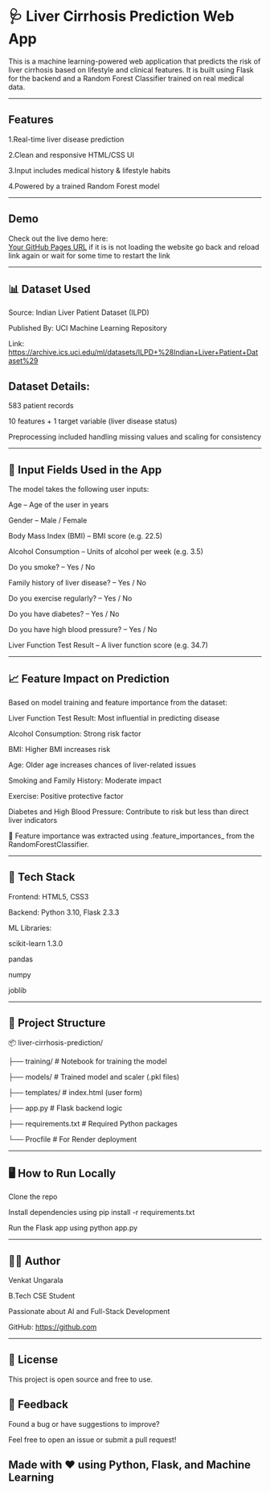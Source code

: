 # 🩺 Liver Cirrhosis Prediction Web App

This is a machine learning-powered web application that predicts the risk of liver cirrhosis based on lifestyle and clinical features. 
It is built using Flask for the backend and a Random Forest Classifier trained on real medical data.

---

## Features

1.Real-time liver disease prediction

2.Clean and responsive HTML/CSS UI

3.Input includes medical history & lifestyle habits

4.Powered by a trained Random Forest model


---

## Demo

Check out the live demo here:  
[Your GitHub Pages URL](https://liver-cirrhosis-prediction-1.onrender.com)
if it is is not loading the website go back and reload link again or wait for some time to restart the link

---

## 📊 Dataset Used


Source: Indian Liver Patient Dataset (ILPD)

Published By: UCI Machine Learning Repository

Link: https://archive.ics.uci.edu/ml/datasets/ILPD+%28Indian+Liver+Patient+Dataset%29

## Dataset Details:

583 patient records

10 features + 1 target variable (liver disease status)

Preprocessing included handling missing values and scaling for consistency

---
## 🧾 Input Fields Used in the App
The model takes the following user inputs:

Age – Age of the user in years

Gender – Male / Female

Body Mass Index (BMI) – BMI score (e.g. 22.5)

Alcohol Consumption – Units of alcohol per week (e.g. 3.5)

Do you smoke? – Yes / No

Family history of liver disease? – Yes / No

Do you exercise regularly? – Yes / No

Do you have diabetes? – Yes / No

Do you have high blood pressure? – Yes / No

Liver Function Test Result – A liver function score (e.g. 34.7)

---

## 📈 Feature Impact on Prediction
Based on model training and feature importance from the dataset:

Liver Function Test Result: Most influential in predicting disease

Alcohol Consumption: Strong risk factor

BMI: Higher BMI increases risk

Age: Older age increases chances of liver-related issues

Smoking and Family History: Moderate impact

Exercise: Positive protective factor

Diabetes and High Blood Pressure: Contribute to risk but less than direct liver indicators

🧠 Feature importance was extracted using .feature_importances_ from the RandomForestClassifier.

---
## 🧰 Tech Stack
Frontend: HTML5, CSS3

Backend: Python 3.10, Flask 2.3.3

ML Libraries:

scikit-learn 1.3.0

pandas

numpy

joblib

---

## 📁 Project Structure

📦 liver-cirrhosis-prediction/

├── training/               # Notebook for training the model

├── models/                 # Trained model and scaler (.pkl files)

├── templates/              # index.html (user form)

├── app.py                  # Flask backend logic

├── requirements.txt        # Required Python packages

└── Procfile                # For Render deployment


---


## 🖥️ How to Run Locally

Clone the repo

Install dependencies using pip install -r requirements.txt

Run the Flask app using python app.py

---


## 👨‍💻 Author
Venkat Ungarala

B.Tech CSE Student

Passionate about AI and Full-Stack Development

GitHub: https://github.com


---
 ## 📄 License
This project is open source and free to use.

## 💬 Feedback
Found a bug or have suggestions to improve?

Feel free to open an issue or submit a pull request!


## Made with ❤️ using Python, Flask, and Machine Learning



